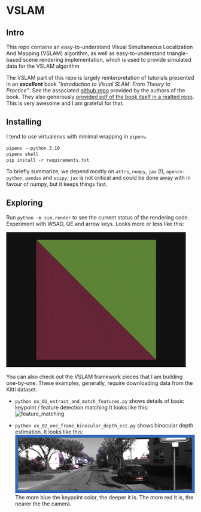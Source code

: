 VSLAM
=====

Intro
-----

This repo contains an easy-to-understand Visual Simultaneous Localization And Mapping (VSLAM) algorithm, as well
as easy-to-understand triangle-based scene rendering implementation, which is used to provide simulated
data for the VSLAM algorithm


The VSLAM part of this repo is largely reinterpretation of tutorials presented in an ***excellent*** book 
*"Introduction to Visual SLAM: From Theory to Practice"*. See the associated
[github repo](https://github.com/gaoxiang12/slambook) provided by the authors of the book.
They also generously [provided pdf of the book itself in a realted repo](https://github.com/gaoxiang12/slambook-en/blob/master/slambook-en.pdf).
This is very awesome and I am grateful for that.


Installing
----------

I tend to use virtualenvs with minimal wrapping in `pipenv`.

```
pipenv --python 3.10
pipenv shell
pip install -r requirements.txt
```


To briefly summarize, we depend mostly on `attrs`, `numpy`, `jax` (!), `opencv-python`, `pandas` and `scipy`.
`jax` is not critical and could be done away with in favour of numpy, but it keeps things fast.


Exploring
----------

Run `python -m sim.render` to see the current status of the rendering code.
Experiment with WSAD, QE and arrow keys. Looks more or less like this:

![render](imgs/render.gif)


You can also check out the VSLAM framework pieces that I am building one-by-one.
These examples, generally, require downloading data from the Kitti dataset.

- `python ex_01_extract_and_match_features.py` shows details of basic keypoint / feature detection matching
It looks like this: ![feature_matching](imgs/feature_matching.gif)
  
- `python ex_02_one_frame_binocular_depth_est.py` shows binocular depth estimation.
  It looks like this: ![binocular_depth_estimation](imgs/binocular_depth_estimation.png)
  The more blue the keypoint color, the deeper it is. The more red it is, the nearer the the camera.
    
